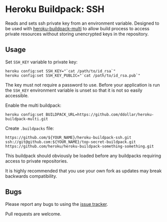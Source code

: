 
Heroku Buildpack: SSH
=====================

Reads and sets ssh private key from an environment variable.  Designed to be used with [heroku-buildpack-multi](https://github.com/ddollar/heroku-buildpack-multi) to allow build process to access private resources without storing unencrypted keys in the repository.


Usage
-----
Set `SSH_KEY` variable to private key:

    heroku config:set SSH_KEY="`cat /path/to/id_rsa`"
    heroku config:set SSH_KEY_PUBLIC="`cat /path/to/id_rsa.pub`"

The key must not require a password to use.  Before your application is run the `SSH_KEY` environment variable is unset so that it is not so easily accessible.

Enable the multi buildpack:

    heroku config:set BUILDPACK_URL=https://github.com/ddollar/heroku-buildpack-multi.git

Create `.buildpacks` file:

    https://github.com/${YOUR_NAME}/heroku-buildpack-ssh.git
    ssh://git@github.com:${YOUR_NAME}/top-secret-buildpack.git
    https://github.com/heroku/heroku-buildpack-something-something.git

This buildpack should obviously be loaded before any buildpacks requiring access to private repositories.

It is highly recommended that you use your own fork as updates may break backwards compatibility.

Bugs
----

Please report any bugs to using the [issue tracker](https://github.com/bwhmather/heroku-buildpack-ssh/issues).

Pull requests are welcome.

